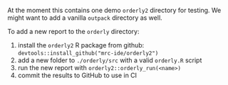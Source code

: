 At the moment this contains one demo `orderly2` directory for testing. We might want 
to add a vanilla `outpack` directory as well.

To add a new report to the `orderly` directory:

1. install the `orderly2` R package from github:
    ```devtools::install_github("mrc-ide/orderly2")```
1. add a new folder to `./orderly/src` with a valid `orderly.R` script
1. run the new report with `orderly2::orderly_run(<name>)`
1. commit the results to GitHub to use in CI
